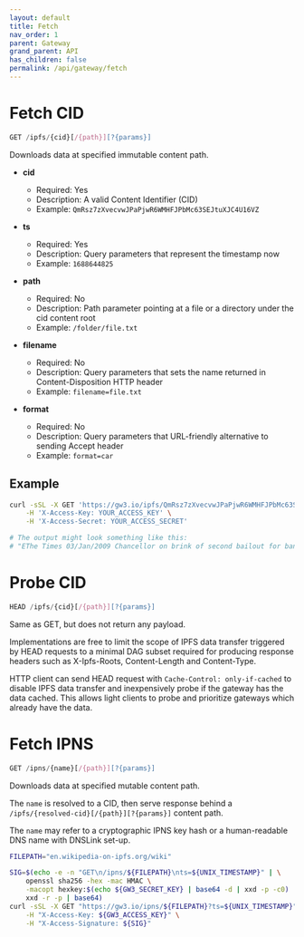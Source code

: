 ```yaml
---
layout: default
title: Fetch
nav_order: 1
parent: Gateway
grand_parent: API
has_children: false
permalink: /api/gateway/fetch
---
```


# Fetch CID

```javascript
GET /ipfs/{cid}[/{path}][?{params}]
```

Downloads data at specified immutable content path.

- **cid** 
  - Required: Yes
  - Description: A valid Content Identifier (CID)
  - Example: `QmRsz7zXvecvwJPaPjwR6WMHFJPbMc63SEJtuXJC4U16VZ`

- **ts** 
  - Required: Yes
  - Description: Query parameters that represent the timestamp now
  - Example: `1688644825`
  
- **path**
  - Required: No
  - Description: Path parameter pointing at a file or a directory under the cid content root
  - Example: `/folder/file.txt`

- **filename**
  - Required: No
  - Description: Query parameters that sets the name returned in Content-Disposition HTTP header
  - Example: `filename=file.txt`

- **format**
  - Required: No
  - Description: Query parameters that URL-friendly alternative to sending Accept header 
  - Example: `format=car`

## Example

```bash
curl -sSL -X GET 'https://gw3.io/ipfs/QmRsz7zXvecvwJPaPjwR6WMHFJPbMc63SEJtuXJC4U16VZ?ts=168869753' \
    -H 'X-Access-Key: YOUR_ACCESS_KEY' \
    -H 'X-Access-Secret: YOUR_ACCESS_SECRET'

# The output might look something like this:
# "EThe Times 03/Jan/2009 Chancellor on brink of second bailout for banks"
```

# Probe CID

```javascript
HEAD /ipfs/{cid}[/{path}][?{params}]
```
Same as GET, but does not return any payload.

Implementations are free to limit the scope of IPFS data transfer triggered by HEAD requests to a minimal DAG subset required for producing response headers such as X-Ipfs-Roots, Content-Length and Content-Type.

HTTP client can send HEAD request with `Cache-Control: only-if-cached` to disable IPFS data transfer and inexpensively probe if the gateway has the data cached.
This allows light clients to probe and prioritize gateways which already have the data.

# Fetch IPNS

```javascript
GET /ipns/{name}[/{path}][?{params}]
```

Downloads data at specified mutable content path.

The `name` is resolved to a CID, then serve response behind a `/ipfs/{resolved-cid}[/{path}][?{params}]` content path.

The `name` may refer to a cryptographic IPNS key hash or a human-readable DNS name with DNSLink set-up.

```bash
FILEPATH="en.wikipedia-on-ipfs.org/wiki"

SIG=$(echo -e -n "GET\n/ipns/${FILEPATH}\nts=${UNIX_TIMESTAMP}" | \
    openssl sha256 -hex -mac HMAC \
    -macopt hexkey:$(echo ${GW3_SECRET_KEY} | base64 -d | xxd -p -c0) | \
    xxd -r -p | base64)
curl -sSL -X GET "https://gw3.io/ipns/${FILEPATH}?ts=${UNIX_TIMESTAMP}" \
    -H "X-Access-Key: ${GW3_ACCESS_KEY}" \
    -H "X-Access-Signature: ${SIG}"
```
